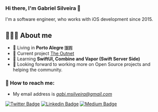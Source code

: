 ### Hi there, I'm Gabriel Silveira 👋
I'm a software engineer, who works with iOS development since 2015.

## 👨🏼‍💻 About me

- 📍 Living in **Porto Alegre 🇧🇷**
- 🔭 Current project [The Outnet](https://apps.apple.com/gb/app/the-outnet-designer-outlet/id421387883)
- 🌱 Learning **SwiftUI, Combine and Vapor (Swift Server Side)**
- 🤔 Looking forward to working more on Open Source projects and helping the community.

### 📩 How to reach me:

- My email address is *gabi.msilveira@gmail.com*

[![Twitter Badge](https://img.shields.io/badge/-@gsilveira1995-1ca0f1?style=flat-square&labelColor=1ca0f1&logo=twitter&logoColor=white&link=https://twitter.com/gsilveira1995)](https://twitter.com/gsilveira1995) 
[![Linkedin Badge](https://img.shields.io/badge/-GabrielSilveira-blue?style=flat-square&logo=Linkedin&logoColor=white&link=https://www.linkedin.com/in/gabrielmirandasilveira/)](https://www.linkedin.com/in/gabrielmirandasilveira/) [
![Medium Badge](https://img.shields.io/badge/-@gabrielmsilveira-03a57a?style=flat-square&labelColor=000000&logo=Medium&link=https://medium.com/@gabrielmsilveira/)](https://medium.com/@gabrielmsilveira/)

